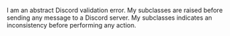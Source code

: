 I am an abstract Discord validation error.
My subclasses are raised before sending any message to a Discord server.
My subclasses indicates an inconsistency before performing any action.